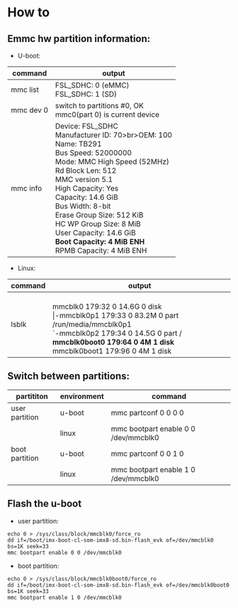 # How to

## Emmc hw partition information:

* U-boot:

|command|output|
|---|---|
|mmc list|FSL_SDHC: 0 (eMMC)<br>FSL_SDHC: 1 (SD)|
|mmc dev 0|switch to partitions #0, OK<br>mmc0(part 0) is current device|
|mmc info|Device: FSL_SDHC<br>Manufacturer ID: 70>br>OEM: 100<br>Name: TB291<br>Bus Speed: 52000000<br>Mode: MMC High Speed (52MHz)<br>Rd Block Len: 512<br>MMC version 5.1<br>High Capacity: Yes<br>Capacity: 14.6 GiB<br>Bus Width: 8-bit<br>Erase Group Size: 512 KiB<br>HC WP Group Size: 8 MiB<br>User Capacity: 14.6 GiB<br>**Boot Capacity: 4 MiB ENH**<br>RPMB Capacity: 4 MiB ENH|

* Linux:

|command|output|
|---|---|
|lsblk|<br>mmcblk0      179:32   0 14.6G  0 disk<br>\|-mmcblk0p1  179:33   0 83.2M  0 part /run/media/mmcblk0p1<br>\`-mmcblk0p2  179:34   0 14.5G  0 part /<br>**mmcblk0boot0 179:64   0    4M  1 disk**<br>mmcblk0boot1 179:96   0    4M  1 disk

## Switch between partitions:

|partititon|environment|command|
|---|---|---|
|user partition|u-boot|mmc partconf 0 0 0 0|
||linux|mmc bootpart enable 0 0 /dev/mmcblk0|
|boot partition|u-boot|mmc partconf 0 0 1 0|
||linux|mmc bootpart enable 1 0 /dev/mmcblk0|

## Flash the u-boot

* user partition:
```
echo 0 > /sys/class/block/mmcblk0/force_ro
dd if=/boot/imx-boot-cl-som-imx8-sd.bin-flash_evk of=/dev/mmcblk0 bs=1K seek=33
mmc bootpart enable 0 0 /dev/mmcblk0
```

* boot partition:
```
echo 0 > /sys/class/block/mmcblk0boot0/force_ro
dd if=/boot/imx-boot-cl-som-imx8-sd.bin-flash_evk of=/dev/mmcblk0boot0 bs=1K seek=33
mmc bootpart enable 1 0 /dev/mmcblk0
```
